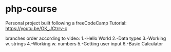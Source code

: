 # php-course
Personal project built following a freeCodeCamp Tutorial: https://youtu.be/OK_JCtrrv-c

branches order according to video: 1.-Hello World 2.-Data types 3.-Working w. strings 4.-Working w. numbers 5.-Getting user input 6.-Basic Calculator
